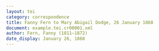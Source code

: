 ```yaml
---
layout: tei
category: correspondence
title: Fanny Fern to Mary Abigail Dodge, 26 January 1868
document: example.tei.cr00001.xml
author: Fern, Fanny (1811–1872)
date_display: January 26, 1868
---
```

